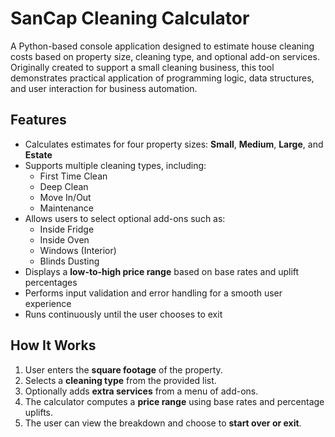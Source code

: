 # SanCap Cleaning Calculator

A Python-based console application designed to estimate house cleaning costs based on property size, cleaning type, and optional add-on services.  
Originally created to support a small cleaning business, this tool demonstrates practical application of programming logic, data structures, and user interaction for business automation.

## Features

- Calculates estimates for four property sizes: **Small**, **Medium**, **Large**, and **Estate**  
- Supports multiple cleaning types, including:
  - First Time Clean
  - Deep Clean
  - Move In/Out
  - Maintenance
- Allows users to select optional add-ons such as:
  - Inside Fridge
  - Inside Oven
  - Windows (Interior)
  - Blinds Dusting
- Displays a **low-to-high price range** based on base rates and uplift percentages
- Performs input validation and error handling for a smooth user experience
- Runs continuously until the user chooses to exit

## How It Works

1. User enters the **square footage** of the property.  
2. Selects a **cleaning type** from the provided list.  
3. Optionally adds **extra services** from a menu of add-ons.  
4. The calculator computes a **price range** using base rates and percentage uplifts.  
5. The user can view the breakdown and choose to **start over or exit**.
